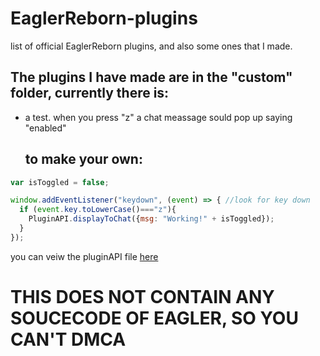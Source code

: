 # EaglerReborn-plugins
list of official EaglerReborn plugins, and also some ones that I made.

## The plugins I have made are in the "custom" folder, currently there is:
- a test. when you press "z" a chat meassage sould pop up saying "enabled"

  ## to make your own:
``` javascript
var isToggled = false;

window.addEventListener("keydown", (event) => { //look for key down
  if (event.key.toLowerCase()==="z"){
    PluginAPI.displayToChat({msg: "Working!" + isToggled});
  }
});
```

you can veiw the pluginAPI file [here](https://github.com/EaglerReborn/reborn-example-plugin/blob/main/src/PluginAPI.d.ts)
# THIS DOES NOT CONTAIN ANY SOUCECODE OF EAGLER, SO YOU CAN'T DMCA
